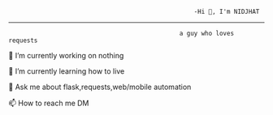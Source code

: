                                                        -Hi 👋, I'm NIDJHAT
---------------------------------------------------------------------------------------------------------------------------------------------------------------------------------------------
                                                   a guy who loves requests


🔭 I’m currently working on nothing

🌱 I’m currently learning how to live

💬 Ask me about flask,requests,web/mobile automation

📫 How to reach me DM
